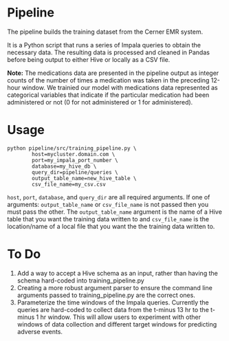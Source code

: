 # Pipeline

The pipeline builds the training dataset from the Cerner EMR system.

It is a Python script that runs a series of Impala queries to obtain the necessary data. The resulting data is processed and cleaned in Pandas before being output to either Hive or locally as a CSV file.

**Note:** The medications data are presented in the pipeline output as integer counts of the number of times a medication was taken in the preceding 12-hour window. We trainied our model with medications data represented as categorical variables that indicate if the particular medication had been administered or not (0 for not administered or 1 for administered). 

# Usage

```
python pipeline/src/training_pipeline.py \
        host=mycluster.domain.com \
        port=my_impala_port_number \
        database=my_hive_db \
        query_dir=pipeline/queries \
        output_table_name=new_hive_table \
        csv_file_name=my_csv.csv
```
`host`, `port`, `database`, and `query_dir` are all required arguments. If one of arguments: `output_table_name` or `csv_file_name` is not passed then you must pass the other. The `output_table_name` argument is the name of a Hive table that you want the training data written to and `csv_file_name` is the location/name of a local file that you want the the training data written to. 

# To Do

1. Add a way to accept a Hive schema as an input, rather than having the schema hard-coded into training_pipeline.py
2. Creating a more robust argument parser to ensure the command line arguments passed to training_pipeline.py are the correct ones.
3. Parameterize the time windows of the Impala queries. Currently the queries are hard-coded to collect data from the t-minus 13 hr to the t-minus 1 hr window. This will allow users to experiment with other windows of data collection and different target windows for predicting adverse events.

